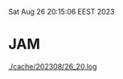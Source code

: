 Sat Aug 26 20:15:06 EEST 2023
# JAM
<a href='./cache/202308/26_20.log'>./cache/202308/26_20.log</a>
